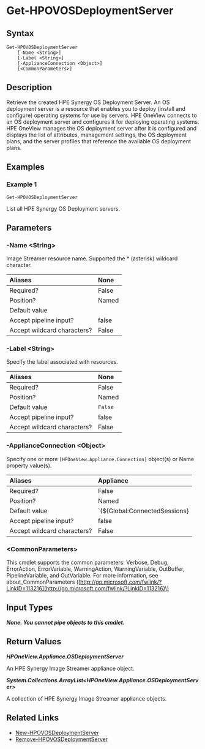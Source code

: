 ﻿---
description: Retrieve HPE Synergy OS Deployment Server.
---

# Get-HPOVOSDeploymentServer

## Syntax

```text
Get-HPOVOSDeploymentServer
    [-Name <String>]
    [-Label <String>]
    [-ApplianceConnection <Object>]
    [<CommonParameters>]
```

## Description

Retrieve the created HPE Synergy OS Deployment Server.  An OS deployment server is a resource that enables you to deploy (install and configure) operating systems for use by servers. HPE OneView connects to an OS deployment server and configures it for deploying operating systems.
HPE OneView manages the OS deployment server after it is configured and displays the list of attributes, management settings, the OS deployment plans, and the server profiles that reference the available OS deployment plans. 

## Examples

###  Example 1 

```text
Get-HPOVOSDeploymentServer

```

List all HPE Synergy OS Deployment servers.

## Parameters

### -Name &lt;String&gt;

Image Streamer resource name.  Supported the * (asterisk) wildcard character.

| Aliases | None |
| :--- | :--- |
| Required? | False |
| Position? | Named |
| Default value |  |
| Accept pipeline input? | false |
| Accept wildcard characters? | False |

### -Label &lt;String&gt;

Specify the label associated with resources.

| Aliases | None |
| :--- | :--- |
| Required? | False |
| Position? | Named |
| Default value | `False` |
| Accept pipeline input? | false |
| Accept wildcard characters? | False |

### -ApplianceConnection &lt;Object&gt;

Specify one or more `[HPOneView.Appliance.Connection]` object(s) or Name property value(s).

| Aliases | Appliance |
| :--- | :--- |
| Required? | False |
| Position? | Named |
| Default value | `(${Global:ConnectedSessions} | ? Default)` |
| Accept pipeline input? | false |
| Accept wildcard characters? | False |

### &lt;CommonParameters&gt;

This cmdlet supports the common parameters: Verbose, Debug, ErrorAction, ErrorVariable, WarningAction, WarningVariable, OutBuffer, PipelineVariable, and OutVariable. For more information, see about\_CommonParameters \([http://go.microsoft.com/fwlink/?LinkID=113216](http://go.microsoft.com/fwlink/?LinkID=113216)\)

## Input Types

_**None.  You cannot pipe objects to this cmdlet.**_

## Return Values

_**HPOneView.Appliance.OSDeploymentServer**_

An HPE Synergy Image Streamer appliance object.

_**System.Collections.ArrayList<HPOneView.Appliance.OSDeploymentServer>**_

A collection of HPE Synergy Image Streamer appliance objects.

## Related Links

* [New-HPOVOSDeploymentServer](new-hpovosdeploymentserver.md)
* [Remove-HPOVOSDeploymentServer](remove-hpovosdeploymentserver.md)
